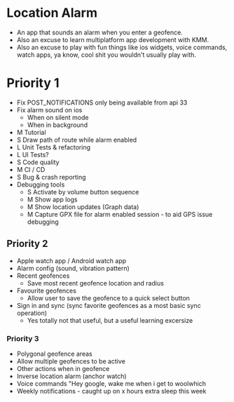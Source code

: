 # Location Alarm

- An app that sounds an alarm when you enter a geofence.
- Also an excuse to learn multiplatform app development with KMM.
- Also an excuse to play with fun things like ios widgets, voice commands, watch apps, ya know,
  cool shit you wouldn't usually play with.

# Priority 1

- Fix POST_NOTIFICATIONS only being available from api 33
- Fix alarm sound on ios
  - When on silent mode
  - When in background
- M Tutorial
- S Draw path of route while alarm enabled
- L Unit Tests & refactoring
- L UI Tests?
- S Code quality
- M CI / CD
- S Bug & crash reporting
- Debugging tools
  - S Activate by volume button sequence
  - M Show app logs
  - M Show location updates (Graph data)
  - M Capture GPX file for alarm enabled session - to aid GPS issue debugging

## Priority 2

- Apple watch app / Android watch app
- Alarm config (sound, vibration pattern)
- Recent geofences
  - Save most recent geofence location and radius
- Favourite geofences
  - Allow user to save the geofence to a quick select button
- Sign in and sync (sync favorite geofences as a most basic sync operation)
  - Yes totally not that useful, but a useful learning excersize

### Priority 3

- Polygonal geofence areas
- Allow multiple geofences to be active
- Other actions when in geofence
- Inverse location alarm (anchor watch)
- Voice commands "Hey google, wake me when i get to woolwhich
- Weekly notifications - caught up on x hours extra sleep this week
